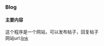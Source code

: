 ### Blog
#### 主要内容
这个程序是一个网站，可以发布帖子，回复帖子  
网站url:[link](https://b682b847-2036-4523-b6d8-90be9629d01d-00-302j98vacawrz.worf.replit.dev/)
